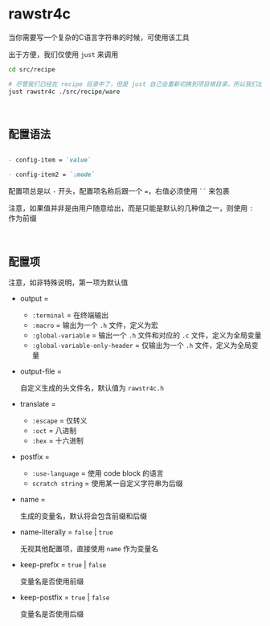 <!-- -----------------------------------------------------------
 ! SPDX-License-Identifier: GFDL-1.3-or-later
 ! -------------------------------------------------------------
 ! Doc Type      : Markdown
 ! Doc Name      : (rawstr4c configuration).md
 ! Doc Authors   : Aoran Zeng <ccmywish@qq.com>
 ! Contributors  :  Nul None  <nul@none.org>
 !               |
 ! Created On    : <2025-07-12>
 ! Last Modified : <2025-07-13>
 ! ---------------------------------------------------------- -->

# rawstr4c

当你需要写一个复杂的C语言字符串的时候，可使用该工具

出于方便，我们仅使用 `just` 来调用

```bash
cd src/recipe

# 尽管我们已经在 recipe 目录中了，但是 just 自己会重新切换到项目根目录，所以我们总是给一个相对根目录的路径
just rawstr4c ./src/recipe/ware
```

<br>



## 配置语法

```markdown

- config-item = `value`

- config-item2 = `:mode`

```

配置项总是以 `-` 开头，配置项名称后跟一个 `=`，右值必须使用 ``` `` ``` 来包裹

注意，如果值并非是由用户随意给出，而是只能是默认的几种值之一，则使用 `:` 作为前缀

<br>



## 配置项

注意，如非特殊说明，第一项为默认值

- output =

  - `:terminal` = 在终端输出
  - `:macro` = 输出为一个 `.h` 文件，定义为宏
  - `:global-variable` = 输出一个 `.h` 文件和对应的 `.c` 文件，定义为全局变量
  - `:global-variable-only-header` = 仅输出为一个 `.h` 文件，定义为全局变量

- output-file =

  自定义生成的头文件名，默认值为 `rawstr4c.h`

- translate =

  - `:escape` = 仅转义
  - `:oct` = 八进制
  - `:hex` = 十六进制

- postfix =

  - `:use-language` = 使用 code block 的语言
  - `scratch string` = 使用某一自定义字符串为后缀

- name =

  生成的变量名，默认将会包含前缀和后缀

- name-literally = `false` | `true`

  无视其他配置项，直接使用 `name` 作为变量名

- keep-prefix = `true` | `false`

  变量名是否使用前缀

- keep-postfix = `true` | `false`

  变量名是否使用后缀

